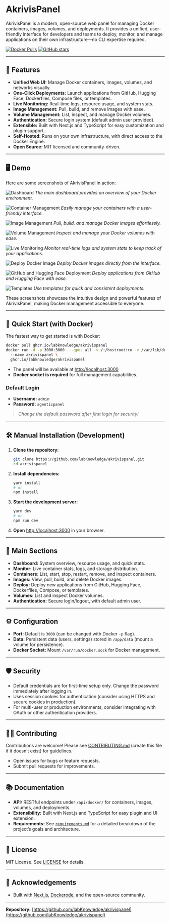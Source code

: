 # AkrivisPanel

AkrivisPanel is a modern, open-source web panel for managing Docker containers, images, volumes, and deployments. It provides a unified, user-friendly interface for developers and teams to deploy, monitor, and manage applications on their own infrastructure—no CLI expertise required.

[![Docker Pulls](https://img.shields.io/docker/pulls/labknowledge/akrivispanel?style=flat-square)](https://github.com/labKnowledge/akrivispanel)
[![GitHub stars](https://img.shields.io/github/stars/labKnowledge/akrivispanel?style=flat-square)](https://github.com/labKnowledge/akrivispanel/stargazers)

---

## 🚀 Features

- **Unified Web UI:** Manage Docker containers, images, volumes, and networks visually.
- **One-Click Deployments:** Launch applications from GitHub, Hugging Face, Dockerfiles, Compose files, or templates.
- **Live Monitoring:** Real-time logs, resource usage, and system stats.
- **Image Management:** Pull, build, and remove images with ease.
- **Volume Management:** List, inspect, and manage Docker volumes.
- **Authentication:** Secure login system (default admin user provided).
- **Extensible:** Built with Next.js and TypeScript for easy customization and plugin support.
- **Self-Hosted:** Runs on your own infrastructure, with direct access to the Docker Engine.
- **Open Source:** MIT licensed and community-driven.

---

## 🖥️ Demo

Here are some screenshots of AkrivisPanel in action:

![Dashboard](public/screenshots/Dashboard.png)
*The main dashboard provides an overview of your Docker environment.*

![Container Management](public/screenshots/containers.png)
*Easily manage your containers with a user-friendly interface.*

![Image Management](public/screenshots/images.png)
*Pull, build, and manage Docker images effortlessly.*

![Volume Management](public/screenshots/volumes.png)
*Inspect and manage your Docker volumes with ease.*

![Live Monitoring](public/screenshots/monitor.png)
*Monitor real-time logs and system stats to keep track of your applications.*

![Deploy Docker Image](public/screenshots/Deploy_docker_image.png)
*Deploy Docker images directly from the interface.*

![GitHub and Hugging Face Deployment](public/screenshots/github_hf_deploy.png)
*Deploy applications from GitHub and Hugging Face with ease.*

![Templates](public/screenshots/templates.png)
*Use templates for quick and consistent deployments.*


These screenshots showcase the intuitive design and powerful features of AkrivisPanel, making Docker management accessible to everyone.


---

## 🐳 Quick Start (with Docker)

The fastest way to get started is with Docker:

```bash
docker pull ghcr.io/labknowledge/akrivispanel
docker run -d -p 3000:3000  --gpus all -v /:/hostroot:ro -v /var/lib/docker/volumes:/var/lib/docker/volumes:ro --privileged -e HOST_ROOT=/hostroot -v /var/run/docker.sock:/var/run/docker.sock   -v akrivispanel_data:/app/data
  --name akrivispanel \
  ghcr.io/labknowledge/akrivispanel
```

- The panel will be available at [http://localhost:3000](http://localhost:3000)
- **Docker socket is required** for full management capabilities.

### Default Login

- **Username:** `admin`
- **Password:** `agenticpanel`

> _Change the default password after first login for security!_

---

## 🛠️ Manual Installation (Development)

1. **Clone the repository:**

   ```bash
   git clone https://github.com/labKnowledge/akrivispanel.git
   cd akrivispanel
   ```

2. **Install dependencies:**

   ```bash
   yarn install
   # or
   npm install
   ```

3. **Start the development server:**

   ```bash
   yarn dev
   # or
   npm run dev
   ```

4. **Open** [http://localhost:3000](http://localhost:3000) in your browser.

---

## 🧩 Main Sections

- **Dashboard:** System overview, resource usage, and quick stats.
- **Monitor:** Live container stats, logs, and storage distribution.
- **Containers:** List, start, stop, restart, remove, and inspect containers.
- **Images:** View, pull, build, and delete Docker images.
- **Deploy:** Deploy new applications from GitHub, Hugging Face, Dockerfiles, Compose, or templates.
- **Volumes:** List and inspect Docker volumes.
- **Authentication:** Secure login/logout, with default admin user.

---

## ⚙️ Configuration

- **Port:** Default is `3000` (can be changed with Docker `-p` flag).
- **Data:** Persistent data (users, settings) stored in `/app/data` (mount a volume for persistence).
- **Docker Socket:** Mount `/var/run/docker.sock` for Docker management.

---

## 🛡️ Security

- Default credentials are for first-time setup only. Change the password immediately after logging in.
- Uses session cookies for authentication (consider using HTTPS and secure cookies in production).
- For multi-user or production environments, consider integrating with OAuth or other authentication providers.

---

## 🧑‍💻 Contributing

Contributions are welcome! Please see [CONTRIBUTING.md](CONTRIBUTING.md) (create this file if it doesn’t exist) for guidelines.

- Open issues for bugs or feature requests.
- Submit pull requests for improvements.

---

## 📚 Documentation

- **API:** RESTful endpoints under `/api/docker/` for containers, images, volumes, and deployments.
- **Extensibility:** Built with Next.js and TypeScript for easy plugin and UI extension.
- **Requirements:** See [`requirements.md`](requirements.md) for a detailed breakdown of the project’s goals and architecture.

---

## 📝 License

MIT License. See [LICENSE](LICENSE) for details.

---

## 🙏 Acknowledgements

- Built with [Next.js](https://nextjs.org/), [Dockerode](https://github.com/apocas/dockerode), and the open-source community.

---

**Repository:** [https://github.com/labKnowledge/akrivispanel](https://github.com/labKnowledge/akrivispanel)

